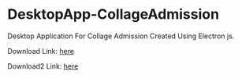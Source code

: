 # DesktopApp-CollageAdmission
Desktop Application For Collage Admission Created Using Electron js.

Download Link: [here](https://github.com/kashyapprajapat/DesktopApp-CollageAdmission/releases)


Download2 Link: [here](https://github.com/kashyapprajapat/DesktopApp-CollageAdmission/releases/download/V0.1/Collage.Admission.exe)
